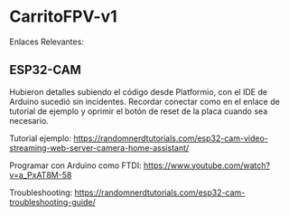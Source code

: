 # CarritoFPV-v1
Enlaces Relevantes:
## ESP32-CAM
Hubieron detalles subiendo el código desde Platformio, con el IDE de Arduino sucedió sin incidentes. Recordar conectar como en el enlace de tutorial de ejemplo y oprimir el botón de reset de la placa cuando sea necesario. 

Tutorial ejemplo: https://randomnerdtutorials.com/esp32-cam-video-streaming-web-server-camera-home-assistant/

Programar con Arduino como FTDI: https://www.youtube.com/watch?v=a_PxAT8M-58

Troubleshooting: https://randomnerdtutorials.com/esp32-cam-troubleshooting-guide/
